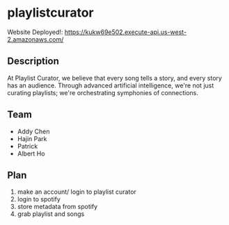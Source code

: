 # playlistcurator

Website Deployed!: https://kukw69e502.execute-api.us-west-2.amazonaws.com/

## Description 
At Playlist Curator, we believe that every song tells a story, and every story has an audience. Through advanced artificial intelligence, we're not just curating playlists; we're orchestrating symphonies of connections.

## Team
- Addy Chen 
- Hajin Park
- Patrick
- Albert Ho 

## Plan
1. make an account/ login to playlist curator
2. login to spotify
3. store metadata from spotify
4. grab playlist and songs
